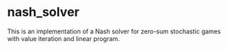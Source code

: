 # nash_solver
This is an implementation of a Nash solver for zero-sum stochastic games with value iteration and linear program.
